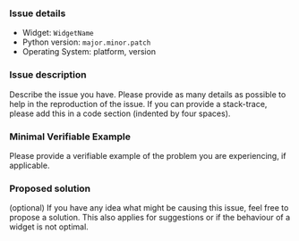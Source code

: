 ### Issue details
- Widget: `WidgetName`
- Python version: `major.minor.patch`
- Operating System: platform, version

### Issue description
Describe the issue you have. Please provide as many details
as possible to help in the reproduction of the issue. If you
can provide a stack-trace, please add this in a code 
section (indented by four spaces).

### Minimal Verifiable Example
Please provide a verifiable example of the problem you are 
experiencing, if applicable.

### Proposed solution
(optional) If you have any idea what might be causing this
issue, feel free to propose a solution. This also applies
for suggestions or if the behaviour of a widget is not optimal.
